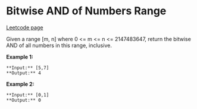 # Bitwise AND of Numbers Range
[Leetcode page](https://leetcode.com/problems/bitwise-and-of-numbers-range/description)

Given a range [m, n] where 0 <= m <= n <= 2147483647, return the bitwise AND
of all numbers in this range, inclusive.

**Example 1:**

    
    
    **Input:** [5,7]
    **Output:** 4
    

**Example 2:**

    
    
    **Input:** [0,1]
    **Output:** 0

